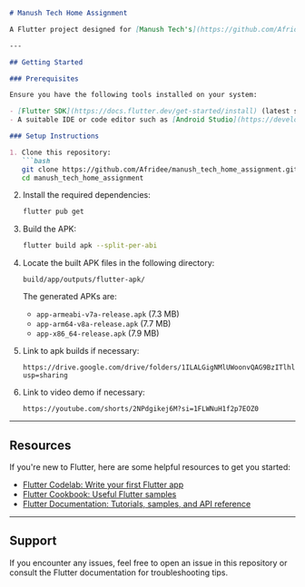 

```markdown
# Manush Tech Home Assignment

A Flutter project designed for [Manush Tech's](https://github.com/Afridee/manush_tech_home_assignment) technical assignment. This repository contains the codebase and instructions for building and running the app.

---

## Getting Started

### Prerequisites

Ensure you have the following tools installed on your system:

- [Flutter SDK](https://docs.flutter.dev/get-started/install) (latest stable version recommended)
- A suitable IDE or code editor such as [Android Studio](https://developer.android.com/studio) or [VS Code](https://code.visualstudio.com/)

### Setup Instructions

1. Clone this repository:
   ```bash
   git clone https://github.com/Afridee/manush_tech_home_assignment.git
   cd manush_tech_home_assignment
   ```

2. Install the required dependencies:
   ```bash
   flutter pub get
   ```

3. Build the APK:
   ```bash
   flutter build apk --split-per-abi
   ```

4. Locate the built APK files in the following directory:
   ```
   build/app/outputs/flutter-apk/
   ```
   The generated APKs are:
    - `app-armeabi-v7a-release.apk` (7.3 MB)
    - `app-arm64-v8a-release.apk` (7.7 MB)
    - `app-x86_64-release.apk` (7.9 MB)

5. Link to apk builds if necessary:
   ```
   https://drive.google.com/drive/folders/1ILALGigNMlUWoonvQAG9BzITlhlSz7Ho?usp=sharing
   ```

6. Link to video demo if necessary:
   ```
   https://youtube.com/shorts/2NPdgikej6M?si=1FLWNuH1f2p7EOZ0
   ```   
---

## Resources

If you're new to Flutter, here are some helpful resources to get you started:

- [Flutter Codelab: Write your first Flutter app](https://docs.flutter.dev/get-started/codelab)
- [Flutter Cookbook: Useful Flutter samples](https://docs.flutter.dev/cookbook)
- [Flutter Documentation: Tutorials, samples, and API reference](https://docs.flutter.dev/)

---

## Support

If you encounter any issues, feel free to open an issue in this repository or consult the Flutter documentation for troubleshooting tips.
```